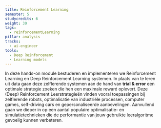 ```yaml
---
title: Reinforcement Learning
semester: 5
studycredits: 6
weight: 30
tags:
  - reinforcementLearning
pillar: analysis
tracks:
  - ai-engineer
tools:
  - Deep Reinforcement
  - Learning models
---
```


In deze hands-on module bestuderen en implementeren we Reinforcement Learning en Deep Reinforcement Learning systemen. In plaats van te leren uit data gaan deze zelflerende systemen aan de hand van **trial & error** een optimale strategie zoeken die hen een maximale reward oplevert. Deze (Deep) Reinforcement Leerstrategieën vinden vooral toepassingen bij zelflerende robots, optimalisatie van industriële processen, computer games, self-driving cars en gepersonaliseerde aanbevelingen. Aanvullend gaan we dieper in op een aantal populaire optimalisatie- en simulatietechnieken die de performantie van jouw gebruikte leeralgoritme gevoelig kunnen verbeteren.
